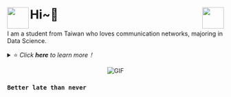 # <img align="left" src="https://media.giphy.com/media/du3J3cXyzhj75IOgvA/giphy.gif" width="50" height="50" alt=""/> Hi~👋 <img align="right" src="https://media.giphy.com/media/3oKIPnAiaMCws8nOsE/giphy.gif" width="50" height="50" />

I am a student from Taiwan who loves communication networks, majoring in Data Science.

<details>
  <summary> ⭐ <i> Click <b>here</b> to learn more！ </i> </summary>  



<p align="left">
  <img src="https://github-readme-stats.vercel.app/api/top-langs/?username=solar224&layout=compact&hide_border=true&theme=dracula" alt="solar224's top languages" /></p>


</details>

<p align="center">
<img alt="GIF" src="https://raw.githubusercontent.com/JoeyBling/JoeyBling/master/pic/pusheencode.gif" />
</p>

### `Better late than never`
